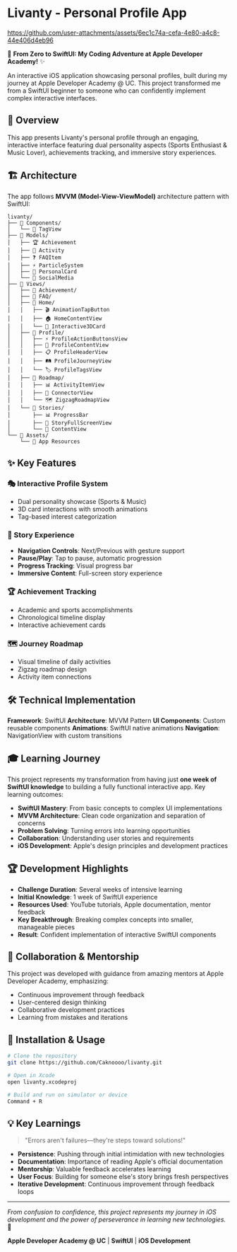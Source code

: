 # Livanty - Personal Profile App

https://github.com/user-attachments/assets/6ec1c74a-cefa-4e80-a4c8-44e406d4eb96

🚀 **From Zero to SwiftUI: My Coding Adventure at Apple Developer Academy!** ✨

An interactive iOS application showcasing personal profiles, built during my journey at Apple Developer Academy @ UC. This project transformed me from a SwiftUI beginner to someone who can confidently implement complex interactive interfaces.

## 📱 Overview

This app presents Livanty's personal profile through an engaging, interactive interface featuring dual personality aspects (Sports Enthusiast & Music Lover), achievements tracking, and immersive story experiences.

## 🏗️ Architecture

The app follows **MVVM (Model-View-ViewModel)** architecture pattern with SwiftUI:

```
livanty/
├── 📁 Components/
│   └── 🎯 TagView
├── 📁 Models/
│   ├── 🏆 Achievement
│   ├── 🎯 Activity
│   ├── ❓ FAQItem
│   ├── ⚡ ParticleSystem
│   ├── 👤 PersonalCard
│   └── 📱 SocialMedia
├── 📁 Views/
│   ├── 📁 Achievement/
│   ├── 📁 FAQ/
│   ├── 📁 Home/
│   │   ├── 🎬 AnimationTapButton
│   │   ├── 🏠 HomeContentView
│   │   └── 📇 Interactive3DCard
│   ├── 📁 Profile/
│   │   ├── ⚡ ProfileActionButtonsView
│   │   ├── 📝 ProfileContentView
│   │   ├── 📋 ProfileHeaderView
│   │   ├── 🛤️ ProfileJourneyView
│   │   └── 🏷️ ProfileTagsView
│   ├── 📁 Roadmap/
│   │   ├── 📊 ActivityItemView
│   │   ├── 🔗 ConnectorView
│   │   └── 🗺️ ZigzagRoadmapView
│   └── 📁 Stories/
│       ├── 📊 ProgressBar
│       ├── 📱 StoryFullScreenView
│       └── 📄 ContentView
└── 📁 Assets/
    └── 🎨 App Resources
```

## ✨ Key Features

### 🎭 Interactive Profile System
- Dual personality showcase (Sports & Music)
- 3D card interactions with smooth animations
- Tag-based interest categorization

### 📖 Story Experience
- **Navigation Controls**: Next/Previous with gesture support
- **Pause/Play**: Tap to pause, automatic progression
- **Progress Tracking**: Visual progress bar
- **Immersive Content**: Full-screen story experience

### 🏆 Achievement Tracking
- Academic and sports accomplishments
- Chronological timeline display
- Interactive achievement cards

### 🗺️ Journey Roadmap
- Visual timeline of daily activities
- Zigzag roadmap design
- Activity item connections

## 🛠️ Technical Implementation

**Framework**: SwiftUI
**Architecture**: MVVM Pattern
**UI Components**: Custom reusable components
**Animations**: SwiftUI native animations
**Navigation**: NavigationView with custom transitions

## 🎓 Learning Journey

This project represents my transformation from having just **one week of SwiftUI knowledge** to building a fully functional interactive app. Key learning outcomes:

- **SwiftUI Mastery**: From basic concepts to complex UI implementations
- **MVVM Architecture**: Clean code organization and separation of concerns
- **Problem Solving**: Turning errors into learning opportunities
- **Collaboration**: Understanding user stories and requirements
- **iOS Development**: Apple's design principles and development practices

## 🏆 Development Highlights

- **Challenge Duration**: Several weeks of intensive learning
- **Initial Knowledge**: 1 week of SwiftUI experience
- **Resources Used**: YouTube tutorials, Apple documentation, mentor feedback
- **Key Breakthrough**: Breaking complex concepts into smaller, manageable pieces
- **Result**: Confident implementation of interactive SwiftUI components

## 🤝 Collaboration & Mentorship

This project was developed with guidance from amazing mentors at Apple Developer Academy, emphasizing:
- Continuous improvement through feedback
- User-centered design thinking
- Collaborative development practices
- Learning from mistakes and iterations

## 🚀 Installation & Usage

```bash
# Clone the repository
git clone https://github.com/Caknoooo/livanty.git

# Open in Xcode
open livanty.xcodeproj

# Build and run on simulator or device
Command + R
```

## 💡 Key Learnings

> "Errors aren't failures—they're steps toward solutions!"

- **Persistence**: Pushing through initial intimidation with new technologies
- **Documentation**: Importance of reading Apple's official documentation
- **Mentorship**: Valuable feedback accelerates learning
- **User Focus**: Building for someone else's story brings fresh perspectives
- **Iterative Development**: Continuous improvement through feedback loops

---

*From confusion to confidence, this project represents my journey in iOS development and the power of perseverance in learning new technologies.* 🎯

**Apple Developer Academy @ UC** | **SwiftUI** | **iOS Development**
